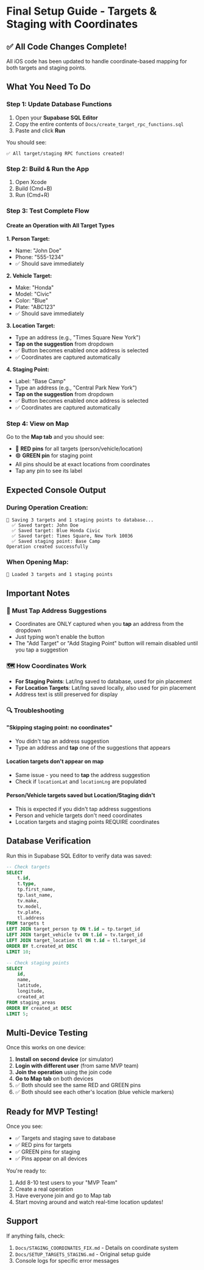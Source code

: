 # Final Setup Guide - Targets & Staging with Coordinates

## ✅ All Code Changes Complete!

All iOS code has been updated to handle coordinate-based mapping for both targets and staging points.

## What You Need To Do

### Step 1: Update Database Functions
1. Open your **Supabase SQL Editor**
2. Copy the entire contents of `Docs/create_target_rpc_functions.sql`
3. Paste and click **Run**

You should see:
```
✅ All target/staging RPC functions created!
```

### Step 2: Build & Run the App
1. Open Xcode
2. Build (Cmd+B)
3. Run (Cmd+R)

### Step 3: Test Complete Flow

#### Create an Operation with All Target Types

**1. Person Target:**
- Name: "John Doe"
- Phone: "555-1234"
- ✅ Should save immediately

**2. Vehicle Target:**
- Make: "Honda"
- Model: "Civic"
- Color: "Blue"
- Plate: "ABC123"
- ✅ Should save immediately

**3. Location Target:**
- Type an address (e.g., "Times Square New York")
- **Tap on the suggestion** from dropdown
- ✅ Button becomes enabled once address is selected
- ✅ Coordinates are captured automatically

**4. Staging Point:**
- Label: "Base Camp"
- Type an address (e.g., "Central Park New York")
- **Tap on the suggestion** from dropdown
- ✅ Button becomes enabled once address is selected
- ✅ Coordinates are captured automatically

### Step 4: View on Map

Go to the **Map tab** and you should see:
- 🔴 **RED pins** for all targets (person/vehicle/location)
- 🟢 **GREEN pin** for staging point
- All pins should be at exact locations from coordinates
- Tap any pin to see its label

## Expected Console Output

### During Operation Creation:
```
💾 Saving 3 targets and 1 staging points to database...
  ✅ Saved target: John Doe
  ✅ Saved target: Blue Honda Civic
  ✅ Saved target: Times Square, New York 10036
  ✅ Saved staging point: Base Camp
Operation created successfully
```

### When Opening Map:
```
📍 Loaded 3 targets and 1 staging points
```

## Important Notes

### 🎯 Must Tap Address Suggestions
- Coordinates are ONLY captured when you **tap** an address from the dropdown
- Just typing won't enable the button
- The "Add Target" or "Add Staging Point" button will remain disabled until you tap a suggestion

### 🗺️ How Coordinates Work
- **For Staging Points**: Lat/lng saved to database, used for pin placement
- **For Location Targets**: Lat/lng saved locally, also used for pin placement
- Address text is still preserved for display

### 🔍 Troubleshooting

#### "Skipping staging point: no coordinates"
- You didn't tap an address suggestion
- Type an address and **tap** one of the suggestions that appears

#### Location targets don't appear on map
- Same issue - you need to **tap** the address suggestion
- Check if `locationLat` and `locationLng` are populated

#### Person/Vehicle targets saved but Location/Staging didn't
- This is expected if you didn't tap address suggestions
- Person and vehicle targets don't need coordinates
- Location targets and staging points REQUIRE coordinates

## Database Verification

Run this in Supabase SQL Editor to verify data was saved:

```sql
-- Check targets
SELECT 
    t.id,
    t.type,
    tp.first_name,
    tp.last_name,
    tv.make,
    tv.model,
    tv.plate,
    tl.address
FROM targets t
LEFT JOIN target_person tp ON t.id = tp.target_id
LEFT JOIN target_vehicle tv ON t.id = tv.target_id
LEFT JOIN target_location tl ON t.id = tl.target_id
ORDER BY t.created_at DESC
LIMIT 10;

-- Check staging points
SELECT 
    id,
    name,
    latitude,
    longitude,
    created_at
FROM staging_areas
ORDER BY created_at DESC
LIMIT 5;
```

## Multi-Device Testing

Once this works on one device:

1. **Install on second device** (or simulator)
2. **Login with different user** (from same MVP team)
3. **Join the operation** using the join code
4. **Go to Map tab** on both devices
5. ✅ Both should see the same RED and GREEN pins
6. ✅ Both should see each other's location (blue vehicle markers)

## Ready for MVP Testing!

Once you see:
- ✅ Targets and staging save to database
- ✅ RED pins for targets
- ✅ GREEN pins for staging
- ✅ Pins appear on all devices

You're ready to:
1. Add 8-10 test users to your "MVP Team"
2. Create a real operation
3. Have everyone join and go to Map tab
4. Start moving around and watch real-time location updates!

## Support

If anything fails, check:
1. `Docs/STAGING_COORDINATES_FIX.md` - Details on coordinate system
2. `Docs/SETUP_TARGETS_STAGING.md` - Original setup guide
3. Console logs for specific error messages

